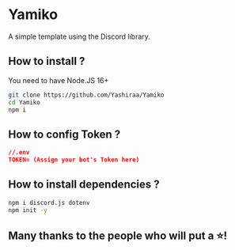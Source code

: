 # Yamiko
A simple template using the Discord library.

## How to install ?

You need to have Node.JS 16+
``````bash
git clone https://github.com/Yashiraa/Yamiko
cd Yamiko
npm i
``````

## How to config Token ?

```json
//.env
TOKEN= (Assign your bot's Token here)
```

## How to install dependencies ?
```bash
npm i discord.js dotenv
npm init -y
```

## Many thanks to the people who will put a ⭐!
